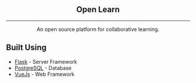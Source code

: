 <h2 align="center">Open Learn</h2>

---

<p align="center">
    An open source platform for collaborative learning.
</p>

## Built Using <a name="built_using"></a>
- [Flask](https://palletsprojects.com/p/flask/) - Server Framework
- [PostgreSQL](https://www.postgresql.org/) - Database
- [VueJs](https://vuejs.org/) - Web Framework